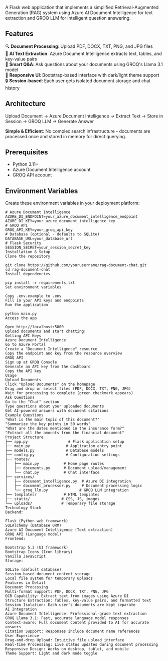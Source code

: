 A Flask web application that implements a simplified Retrieval-Augmented Generation (RAG) system using Azure AI Document Intelligence for text extraction and GROQ LLM for intelligent question answering.
## Features
🔍 **Document Processing**: Upload PDF, DOCX, TXT, PNG, and JPG files  
🧠 **AI Text Extraction**: Azure Document Intelligence extracts text, tables, and key-value pairs  
💬 **Smart Q&A**: Ask questions about your documents using GROQ's Llama 3.1 model  
📱 **Responsive UI**: Bootstrap-based interface with dark/light theme support  
🔒 **Session-based**: Each user gets isolated document storage and chat history  
## Architecture
Upload Document → Azure Document Intelligence → Extract Text → Store in Session → GROQ LLM → Generate Answer

**Simple & Efficient**: No complex search infrastructure - documents are processed once and stored in memory for direct querying.
## Prerequisites
- Python 3.11+
- Azure Document Intelligence account
- GROQ API account
## Environment Variables
Create these environment variables in your deployment platform:
```env
# Azure Document Intelligence
AZURE_DI_ENDPOINT=your_azure_document_intelligence_endpoint
AZURE_DI_KEY=your_azure_document_intelligence_key
# GROQ API
GROQ_API_KEY=your_groq_api_key
# Database (optional - defaults to SQLite)
DATABASE_URL=your_database_url
# Flask Security
SESSION_SECRET=your_session_secret_key
Installation & Setup
Clone the repository

git clone https://github.com/yourusername/rag-document-chat.git
cd rag-document-chat
Install dependencies

pip install -r requirements.txt
Set environment variables

Copy .env.example to .env
Fill in your API keys and endpoints
Run the application

python main.py
Access the app

Open http://localhost:5000
Upload documents and start chatting!
Getting API Keys
Azure Document Intelligence
Go to Azure Portal
Create a "Document Intelligence" resource
Copy the endpoint and key from the resource overview
GROQ API
Sign up at GROQ Console
Generate an API key from the dashboard
Copy the API key
Usage
Upload Documents
Click "Upload Documents" on the homepage
Drag and drop or select files (PDF, DOCX, TXT, PNG, JPG)
Wait for processing to complete (green checkmark appears)
Ask Questions
Go to the "Chat" section
Type questions about your uploaded documents
Get AI-powered answers with document citations
Example Questions
"What is the main topic of this document?"
"Summarize the key points in 50 words"
"What are the dates mentioned in the insurance form?"
"Extract all the amounts from the financial document"
Project Structure
├── app.py                  # Flask application setup
├── main.py                # Application entry point
├── models.py              # Database models
├── config.py              # Configuration settings
├── routes/
│   ├── main.py           # Home page routes
│   ├── documents.py      # Document upload/management
│   └── chat.py           # Chat interface
├── services/
│   ├── document_intelligence.py  # Azure DI integration
│   ├── document_processor.py     # Document processing logic
│   └── groq_llm.py              # GROQ LLM integration
├── templates/            # HTML templates
├── static/              # CSS, JS, images
└── uploads/             # Temporary file storage
Technology Stack
Backend:

Flask (Python web framework)
SQLAlchemy (Database ORM)
Azure AI Document Intelligence (Text extraction)
GROQ API (Language model)
Frontend:

Bootstrap 5.3 (UI framework)
Bootstrap Icons (Icon library)
Vanilla JavaScript
Storage:

SQLite (default database)
Session-based document content storage
Local file system for temporary uploads
Features in Detail
Document Processing
Multi-format Support: PDF, DOCX, TXT, PNG, JPG
OCR Capability: Extract text from images using Azure DI
Structure Extraction: Tables, key-value pairs, and formatted text
Session Isolation: Each user's documents are kept separate
AI Integration
Azure Document Intelligence: Professional-grade text extraction
GROQ Llama 3.1: Fast, accurate language model responses
Context-aware: Full document content provided to AI for accurate answers
Citation Support: Responses include document name references
User Experience
Drag-and-drop Upload: Intuitive file upload interface
Real-time Processing: Live status updates during document processing
Responsive Design: Works on desktop, tablet, and mobile
Theme Support: Light and dark mode toggle
